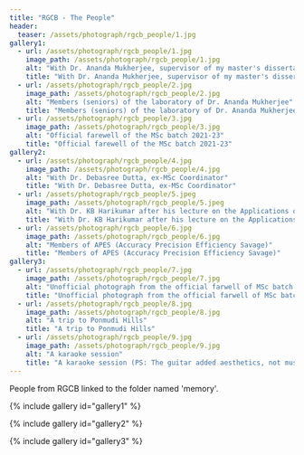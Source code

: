 ```yaml
---
title: "RGCB - The People"
header:
  teaser: /assets/photograph/rgcb_people/1.jpg
gallery1:
  - url: /assets/photograph/rgcb_people/1.jpg
    image_path: /assets/photograph/rgcb_people/1.jpg
    alt: "With Dr. Ananda Mukherjee, supervisor of my master's dissertation project"
    title: "With Dr. Ananda Mukherjee, supervisor of my master's dissertation project"
  - url: /assets/photograph/rgcb_people/2.jpg
    image_path: /assets/photograph/rgcb_people/2.jpg
    alt: "Members (seniors) of the laboratory of Dr. Ananda Mukherjee"
    title: "Members (seniors) of the laboratory of Dr. Ananda Mukherjee"
  - url: /assets/photograph/rgcb_people/3.jpg
    image_path: /assets/photograph/rgcb_people/3.jpg
    alt: "Official farewell of the MSc batch 2021-23"
    title: "Official farewell of the MSc batch 2021-23"
gallery2:
  - url: /assets/photograph/rgcb_people/4.jpg
    image_path: /assets/photograph/rgcb_people/4.jpg
    alt: "With Dr. Debasree Dutta, ex-MSc Coordinator"
    title: "With Dr. Debasree Dutta, ex-MSc Coordinator"
  - url: /assets/photograph/rgcb_people/5.jpeg
    image_path: /assets/photograph/rgcb_people/5.jpeg
    alt: "With Dr. KB Harikumar after his lecture on the Applications of RNA interference"
    title: "With Dr. KB Harikumar after his lecture on the Applications of RNA interference"
  - url: /assets/photograph/rgcb_people/6.jpg
    image_path: /assets/photograph/rgcb_people/6.jpg
    alt: "Members of APES (Accuracy Precision Efficiency Savage)"
    title: "Members of APES (Accuracy Precision Efficiency Savage)"
gallery3:
  - url: /assets/photograph/rgcb_people/7.jpg
    image_path: /assets/photograph/rgcb_people/7.jpg
    alt: "Unofficial photograph from the official farwell of MSc batch 2021-23"
    title: "Unofficial photograph from the official farwell of MSc batch 2021-23"
  - url: /assets/photograph/rgcb_people/8.jpg
    image_path: /assets/photograph/rgcb_people/8.jpg
    alt: "A trip to Ponmudi Hills"
    title: "A trip to Ponmudi Hills"
  - url: /assets/photograph/rgcb_people/9.jpg
    image_path: /assets/photograph/rgcb_people/9.jpg
    alt: "A karaoke session"
    title: "A karaoke session (PS: The guitar added aesthetics, not music)"
---
```

People from RGCB linked to the folder named 'memory'.

{% include gallery id="gallery1" %}

{% include gallery id="gallery2" %}

{% include gallery id="gallery3" %}
